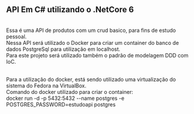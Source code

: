 <h2>API Em C# utilizando o .NetCore 6</h2><br />
Essa é uma API de produtos com um crud basico, para fins de estudo pessoal.<br />
Nessa API será utilizado o Docker para criar um container do banco de dados PostgreSql para utilização em localhost.<br />
Para este projeto será utilizado também o padrão de modelagem DDD com IoC.<br /><br />

Para a utilização do docker, está sendo utilizado uma virtualização do sistema do Fedora na VirtualBox.<br />
Comando do docker utilizado para criar o container:<br />
docker run -d -p 5432:5432 --name postgres -e POSTGRES_PASSWORD=estudoapi postgres
